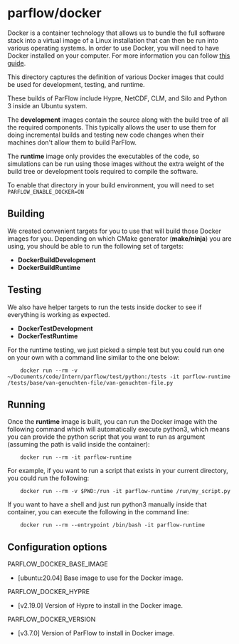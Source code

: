 # parflow/docker

Docker is a container technology that allows us to bundle the full software stack
into a virtual image of a Linux installation that can then be run into various
operating systems. In order to use Docker, you will need to have Docker installed
on your computer. For more information you can follow [this guide](https://docs.docker.com/get-docker/).

This directory captures the definition of various Docker images that could be
used for development, testing, and runtime.

These builds of ParFlow include Hypre, NetCDF, CLM, and Silo and Python 3
inside an Ubuntu system.

The __development__ images contain the source along with the build tree of all the
required components. This typically allows the user to use them for doing
incremental builds and testing new code changes when their machines don't allow
them to build ParFlow.

The __runtime__ image only provides the executables of the code, so simulations
can be run using those images without the extra weight of the build tree or
development tools required to compile the software.

To enable that directory in your build environment,
you will need to set `PARFLOW_ENABLE_DOCKER=ON`

## Building

We created convenient targets for you to use that will build those Docker images
for you. Depending on which CMake generator (__make/ninja__) you are using, you
should be able to run the following set of targets:

 - __DockerBuildDevelopment__
 - __DockerBuildRuntime__

## Testing

We also have helper targets to run the tests inside docker to see if everything
is working as expected.

 - __DockerTestDevelopment__
 - __DockerTestRuntime__

 For the runtime testing, we just picked a simple test but you could run one on
 your own with a command line similar to the one below:

        docker run --rm -v ~/Documents/code/Intern/parflow/test/python:/tests -it parflow-runtime /tests/base/van-genuchten-file/van-genuchten-file.py

## Running

Once the __runtime__ image is built, you can run the Docker image with the following
command which will automatically execute python3, which means you can provide the
python script that you want to run as argument (assuming the path is valid inside
the container):

        docker run --rm -it parflow-runtime

For example, if you want to run a script that exists in your current directory, you
could run the following:

        docker run --rm -v $PWD:/run -it parflow-runtime /run/my_script.py

If you want to have a shell and just run python3 manually inside that container,
you can execute the following in the command line:

        docker run --rm --entrypoint /bin/bash -it parflow-runtime

## Configuration options

 PARFLOW_DOCKER_BASE_IMAGE
   - [ubuntu:20.04] Base image to use for the Docker image.

 PARFLOW_DOCKER_HYPRE
   - [v2.19.0] Version of Hypre to install in the Docker image.

 PARFLOW_DOCKER_VERSION
   - [v3.7.0] Version of ParFlow to install in Docker image.
